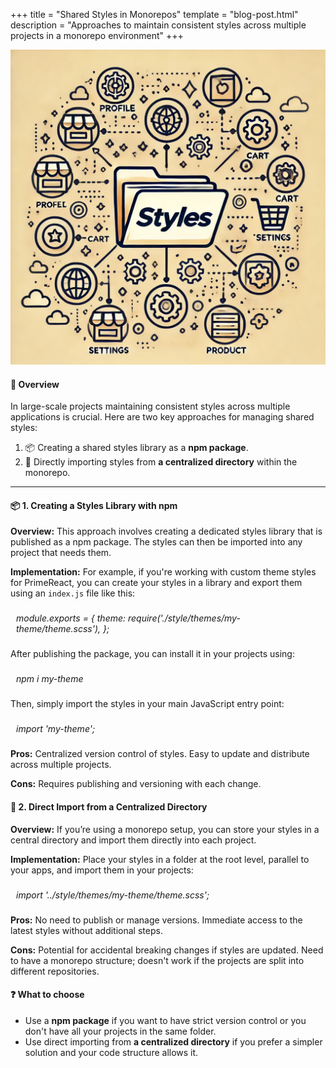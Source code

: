 +++
title = "Shared Styles in Monorepos"
template = "blog-post.html"
description = "Approaches to maintain consistent styles across multiple projects in a monorepo environment"
+++

![blog-cover](/images/blog/2024-09-01/shared-styles-monorepo.webp)

<h4><b>🤔 Overview</b></h4>

In large-scale projects maintaining consistent styles across multiple applications is crucial. Here are two key approaches for managing shared styles:

1. 📦 Creating a shared styles library as a <b>npm package</b>.
2. 🔗 Directly importing styles from <b>a centralized directory</b> within the monorepo.

---

<h4><b>📦 1. Creating a Styles Library with npm</b></h4>

<b>Overview:</b> This approach involves creating a dedicated styles library that is published as a npm package. The styles can then be imported into any project that needs them.

<b>Implementation:</b> For example, if you're working with custom theme styles for PrimeReact, you can create your styles in a library and export them using an `index.js` file like this:

<div style="border: 1px solid white; font-style: italic; border-radius: 1rem; padding: 0.5rem; margin: 10px 0">
module.exports = {
    theme: require('./style/themes/my-theme/theme.scss'),
};
</div>

After publishing the package, you can install it in your projects using:
<div style="border: 1px solid white; font-style: italic; border-radius: 1rem; padding: 0.5rem; margin: 10px 0">
npm i my-theme
</div>

Then, simply import the styles in your main JavaScript entry point:
<div style="border: 1px solid white; font-style: italic; border-radius: 1rem; padding: 0.5rem; margin: 10px 0">
import 'my-theme';
</div>

<b>Pros:</b>
Centralized version control of styles.
Easy to update and distribute across multiple projects.

<b>Cons:</b>
Requires publishing and versioning with each change.

<h4><b>🔗 2. Direct Import from a Centralized Directory</b></h4>

<b>Overview:</b> If you’re using a monorepo setup, you can store your styles in a central directory and import them directly into each project.

<b>Implementation:</b> Place your styles in a folder at the root level, parallel to your apps, and import them in your projects:

<div style="border: 1px solid white; font-style: italic; border-radius: 1rem; padding: 0.5rem; margin: 10px 0">
import '../style/themes/my-theme/theme.scss';
</div>

<b>Pros:</b>
No need to publish or manage versions.
Immediate access to the latest styles without additional steps.

<b>Cons:</b>
Potential for accidental breaking changes if styles are updated.
Need to have a monorepo structure; doesn't work if the projects are split into different repositories.

<h4><b>❓ What to choose</b></h4>

- Use a <b>npm package</b> if you want to have strict version control or you don't have all your projects in the same folder.
- Use direct importing from <b>a centralized directory</b> if you prefer a simpler solution and your code structure allows it.